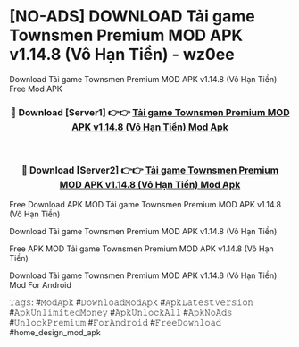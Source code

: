 # [NO-ADS] DOWNLOAD Tải game Townsmen Premium MOD APK v1.14.8 (Vô Hạn Tiền) - wz0ee
Download Tải game Townsmen Premium MOD APK v1.14.8 (Vô Hạn Tiền) Free Mod APK

<div align="center">
<h3>🔴 Download [Server1] 👉👉 <a href="https://apk-comot.site?title=Tải_game_Townsmen_Premium_MOD_APK_v1.14.8_(Vô_Hạn_Tiền)">Tải game Townsmen Premium MOD APK v1.14.8 (Vô Hạn Tiền) Mod Apk</a></h3><br>

<h3>🔴 Download [Server2] 👉👉 <a href="https://apk-comot.site?title=Tải_game_Townsmen_Premium_MOD_APK_v1.14.8_(Vô_Hạn_Tiền)">Tải game Townsmen Premium MOD APK v1.14.8 (Vô Hạn Tiền) Mod Apk</a></h3>
</div>


Free Download APK MOD Tải game Townsmen Premium MOD APK v1.14.8 (Vô Hạn Tiền)

Download Tải game Townsmen Premium MOD APK v1.14.8 (Vô Hạn Tiền) 

Free APK MOD Tải game Townsmen Premium MOD APK v1.14.8 (Vô Hạn Tiền) 

Download Tải game Townsmen Premium MOD APK v1.14.8 (Vô Hạn Tiền) Mod For Android

𝚃𝚊𝚐𝚜: #𝙼𝚘𝚍𝙰𝚙𝚔 #𝙳𝚘𝚠𝚗𝚕𝚘𝚊𝚍𝙼𝚘𝚍𝙰𝚙𝚔 #𝙰𝚙𝚔𝙻𝚊𝚝𝚎𝚜𝚝𝚅𝚎𝚛𝚜𝚒𝚘𝚗 #𝙰𝚙𝚔𝚄𝚗𝚕𝚒𝚖𝚒𝚝𝚎𝚍𝙼𝚘𝚗𝚎𝚢 #𝙰𝚙𝚔𝚄𝚗𝚕𝚘𝚌𝚔𝙰𝚕𝚕 #𝙰𝚙𝚔𝙽𝚘𝙰𝚍𝚜 #𝚄𝚗𝚕𝚘𝚌𝚔𝙿𝚛𝚎𝚖𝚒𝚞𝚖 #𝙵𝚘𝚛𝙰𝚗𝚍𝚛𝚘𝚒𝚍 #𝙵𝚛𝚎𝚎𝙳𝚘𝚠𝚗𝚕𝚘𝚊𝚍 #home_design_mod_apk
